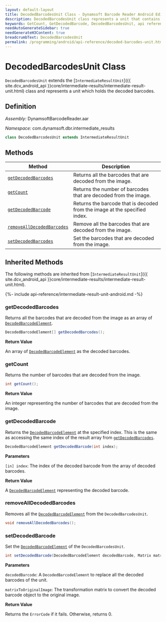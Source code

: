 ```yaml
---
layout: default-layout
title: DecodedBarcodesUnit Class - Dynamsoft Barcode Reader Android Edition
description: DecodedBarcodesUnit class represents a unit that contains decoded barcode elements. It inherits from the IntermediateResultUnit class.
keywords: GetCount, GetDecodedBarcode, DecodedBarcodesUnit, api reference
needAutoGenerateSidebar: true
needGenerateH3Content: true
breadcrumbText: DecodedBarcodesUnit
permalink: /programming/android/api-reference/decoded-barcodes-unit.html
---
```


# DecodedBarcodesUnit Class

`DecodedBarcodesUnit` extends the [`IntermediateResultUnit`]({{ site.dcv_android_api }}core/intermediate-results/intermediate-result-unit.html) class and represents a unit which holds the decoded barcodes.

## Definition

*Assembly:* DynamsoftBarcodeReader.aar

*Namespace:* com.dynamsoft.dbr.intermediate_results

```java
class DecodedBarcodesUnit extends IntermediateResultUnit
```

## Methods

| Method | Description |
| ------ | ----------- |
| [`getDecodedBarcodes`](#getdecodedbarcodes) | Returns all the barcodes that are decoded from the image. |
| [`getCount`](#getcount) | Returns the number of barcodes that are decoded from the image. |
| [`getDecodedBarcode`](#getdecodedbarcode) | Returns the barcode that is decoded from the image at the specified index. |
| [`removeAllDecodedBarcodes`](#removalldecodedbarcodes) | Remove all the barcodes that are decoded from the image. |
| [`setDecodedBarcodes`](#setdecodedbarcodes) | Set the barcodes that are decoded from the image. |

## Inherited Methods

The following methods are inherited from [`IntermediateResultUnit`]({{ site.dcv_android_api }}core/intermediate-results/intermediate-result-unit.html).

{%- include api-reference/intermediate-result-unit-android.md -%}

### getDecodedBarcodes

Returns all the barcodes that are decoded from the image as an array of [`DecodedBarcodeElement`](decoded-barcode-element.md).

```java
DecodedBarcodeElement[] getDecodedBarcodes();
```

**Return Value**

An array of [`DecodedBarcodeElement`](decoded-barcode-element.md) as the decoded barcodes.

### getCount

Returns the number of barcodes that are decoded from the image.

```java
int getCount();
```

**Return Value**

An integer representing the number of barcodes that are decoded from the image.

### getDecodedBarcode

Returns the [`DecodedBarcodeElement`](decoded-barcode-element.md) at the specified index. This is the same as accessing the same index of the result array from [`getDecodedBarcodes`](#getdecodedbarcodes).

```java
DecodedBarcodeElement getDecodedBarcode(int index);
```

**Parameters**

`[in] index`: The index of the decoded barcode from the array of decoded barcodes.

**Return Value**

A [`DecodedBarcodeElement`](decoded-barcode-element.md) representing the decoded barcode.

### removeAllDecodedBarcodes

Removes all the [`DecodedBarcodeElement`](decoded-barcode-element.md) from the `DecodedBarcodesUnit`.

```java
void removeAllDecodedBarcodes();
```

### setDecodedBarcode

Set the [`DecodedBarcodeElement`](decoded-barcode-element.md) of the `DecodedBarcodesUnit`.

```java
int setDecodedBarcode(DecodedBarcodeElement decodedBarcode, Matrix matrixToOriginalImage);
```

**Parameters**

`decodedBarcode`: A `DecodedBarcodeElement` to replace all the decoded barcodes of the unit.

`matrixToOriginalImage`: The transformation matrix to convert the decoded barcode object to the original image.

**Return Value**

Returns the `ErrorCode` if it fails. Otherwise, returns 0.
